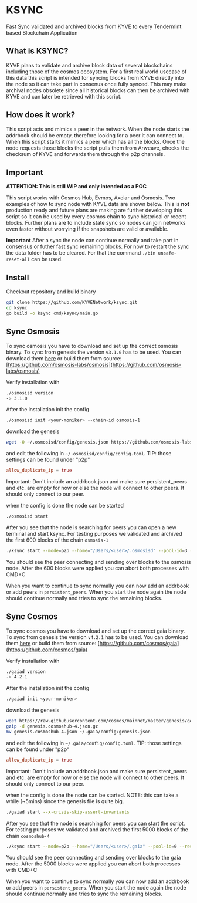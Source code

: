 # KSYNC

Fast Sync validated and archived blocks from KYVE to every Tendermint based Blockchain Application

## What is KSYNC?

KYVE plans to validate and archive block data of several blockchains including those of the cosmos ecosystem. For a first
real world usecase of this data this script is intended for syncing blocks from KYVE directly into the node so it can take
part in consenus once fully synced. This may make archival nodes obsolete since all historical blocks can then be archived
with KYVE and can later be retrieved with this script.

## How does it work?

This script acts and mimics a peer in the network. When the node starts the addrbook should be empty, therefore looking
for a peer it can connect to. When this script starts it mimics a peer which has all the blocks. Once the node requests
those blocks the script pulls them from Arweave, checks the checksum of KYVE and forwards them through the p2p channels.

## Important

**ATTENTION: This is still WIP and only intended as a POC**

This script works with Cosmos Hub, Evmos, Axelar and Osmosis. Two examples of how to sync node with KYVE
data are shown below. This is **not** production ready and future plans are making are further developing this script
so it can be used by every cosmos chain to sync historical or recent blocks. Further plans are to include state sync
so nodes can join networks even faster without worrying if the snapshots are valid or available.

**Important** After a sync the node can continue normally and take part in consensus or futher fast sync remaining blocks.
For now to restart the sync the data folder has to be cleared. For that the command `./bin unsafe-reset-all` can be used.

## Install

Checkout repository and build binary

```bash
git clone https://github.com/KYVENetwork/ksync.git
cd ksync
go build -o ksync cmd/ksync/main.go
```

## Sync Osmosis

To sync osmosis you have to download and set up the correct osmosis binary. To sync from genesis the version `v3.1.0` has
to be used. You can download them [here](https://github.com/osmosis-labs/osmosis/releases/tag/v3.1.0) or build them from source: [https://github.com/osmosis-labs/osmosis](https://github.com/osmosis-labs/osmosis)

Verify installation with

```bash
./osmosisd version
-> 3.1.0
```

After the installation init the config

```bash
./osmosisd init <your-moniker> --chain-id osmosis-1
```

download the genesis

```bash
wget -O ~/.osmosisd/config/genesis.json https://github.com/osmosis-labs/networks/raw/main/osmosis-1/genesis.json
```

and edit the following in `~/.osmosisd/config/config.toml`. TIP: those settings can be found under "p2p"

```toml
allow_duplicate_ip = true
```

Important: Don't include an addrbook.json and make sure persistent_peers and etc. are empty for now or else the node will connect to other peers. It should only connect
to our peer.

when the config is done the node can be started

```bash
./osmosisd start
```

After you see that the node is searching for peers you can open a new terminal and start ksync. For testing purposes we validated and
archived the first 600 blocks of the chain `osmosis-1`

```bash
./ksync start --mode=p2p --home="/Users/<user>/.osmosisd" --pool-id=3 --rest=http://35.158.99.65:1317
```

You should see the peer connecting and sending over blocks to the osmosis node. After the 600 blocks were applied
you can abort both processes with CMD+C

When you want to continue to sync normally you can now add an addrbook or add peers in `persistent_peers`. When you start
the node again the node should continue normally and tries to sync the remaining blocks.

## Sync Cosmos

To sync cosmos you have to download and set up the correct gaia binary. To sync from genesis the version `v4.2.1` has
to be used. You can download them [here](https://github.com/cosmos/gaia/releases/tag/v4.2.1) or build them from source: [https://github.com/cosmos/gaia](https://github.com/cosmos/gaia)

Verify installation with

```bash
./gaiad version
-> 4.2.1
```

After the installation init the config

```bash
./gaiad init <your-moniker>
```

download the genesis

```bash
wget https://raw.githubusercontent.com/cosmos/mainnet/master/genesis/genesis.cosmoshub-4.json.gz
gzip -d genesis.cosmoshub-4.json.gz
mv genesis.cosmoshub-4.json ~/.gaia/config/genesis.json
```

and edit the following in `~/.gaia/config/config.toml`. TIP: those settings can be found under "p2p"

```toml
allow_duplicate_ip = true
```

Important: Don't include an addrbook.json and make sure persistent_peers and etc. are empty for now or else the node will connect to other peers. It should only connect
to our peer.

when the config is done the node can be started. NOTE: this can take a while (~5mins) since the genesis file is quite big.

```bash
./gaiad start --x-crisis-skip-assert-invariants
```

After you see that the node is searching for peers you can start the script. For testing purposes we validated and
archived the first 5000 blocks of the chain `cosmoshub-4` 

```bash
./ksync start --mode=p2p --home="/Users/<user>/.gaia" --pool-id=0 --rest=http://35.158.99.65:1317
```

You should see the peer connecting and sending over blocks to the gaia node. After the 5000 blocks were applied
you can abort both processes with CMD+C

When you want to continue to sync normally you can now add an addrbook or add peers in `persistent_peers`. When you start
the node again the node should continue normally and tries to sync the remaining blocks.
